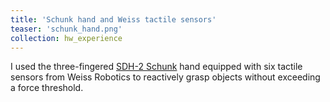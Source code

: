 ```yaml
---
title: 'Schunk hand and Weiss tactile sensors'
teaser: 'schunk_hand.png'
collection: hw_experience
---
```


I used the three-fingered [SDH-2 Schunk](http://www.schunk-modular-robotics.com/en/home/products/servo-electric-3-finger-gripping-hand-sdh.html) hand equipped with six tactile sensors from Weiss Robotics to reactively grasp objects without exceeding a force threshold.

